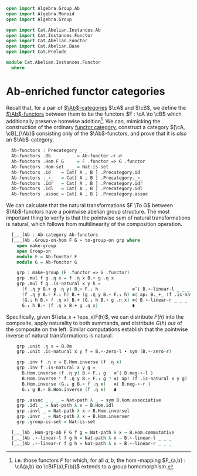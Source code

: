 ```agda
open import Algebra.Group.Ab
open import Algebra.Monoid
open import Algebra.Group

open import Cat.Abelian.Instances.Ab
open import Cat.Instances.Functor
open import Cat.Abelian.Functor
open import Cat.Abelian.Base
open import Cat.Prelude

module Cat.Abelian.Instances.Functor
  where
```

<!--
```agda
module _
  {o o′ ℓ ℓ′} {A : Precategory o ℓ}   (𝒜 : Ab-category A)
              {B : Precategory o′ ℓ′} (ℬ : Ab-category B)
  where
  private
    module A = Ab-category 𝒜
    module B = Ab-category ℬ
  open Precategory
  open Ab-category
  open Ab-functor
  open _=>_
```
-->

# Ab-enriched functor categories

Recall that, for a pair of [$\Ab$-categories] $\cA$ and $\cB$, we
define the [$\Ab$-functors] between them to be the functors $F : \cA
\to \cB$ which additionally preserve homwise addition[^pres-add].
We can, mimicking the construction of the ordinary [functor category],
construct a category $[\cA, \cB]_{\Ab}$ consisting only of the
$\Ab$-functors, and prove that it is _also_ an $\Ab$-category.

[^pres-add]: i.e. those functors $F$ for which, for all $a, b$, the
$\hom$-mapping $F_{a,b} : \cA(a,b) \to \cB(F(a),F(b))$ extends to
a group homomorphism.

[$\Ab$-categories]: Cat.Abelian.Base.html#ab-enriched-categories
[$\Ab$-functors]: Cat.Abelian.Functor.html#ab-enriched-functors
[functor category]: Cat.Instances.Functor.html

```agda
  Ab-functors : Precategory _ _
  Ab-functors .Ob          = Ab-functor 𝒜 ℬ
  Ab-functors .Hom F G     = F .functor => G .functor
  Ab-functors .Hom-set _ _ = Nat-is-set
  Ab-functors .id    = Cat[ A , B ] .Precategory.id
  Ab-functors ._∘_   = Cat[ A , B ] .Precategory._∘_
  Ab-functors .idr   = Cat[ A , B ] .Precategory.idr
  Ab-functors .idl   = Cat[ A , B ] .Precategory.idl
  Ab-functors .assoc = Cat[ A , B ] .Precategory.assoc
```

We can calculate that the natural transformations $F \To G$ between
$\Ab$-functors have a pointwise abelian group structure. The most
important thing to verify is that the pointwise sum of natural
transformations is natural, which follows from multilinearity of the
composition operation.

```agda
  [_,_]Ab : Ab-category Ab-functors
  [_,_]Ab .Group-on-hom F G = to-group-on grp where
    open make-group
    open Group-on
    module F = Ab-functor F
    module G = Ab-functor G

    grp : make-group (F .functor => G .functor)
    grp .mul f g .η x = f .η x B.+ g .η x
    grp .mul f g .is-natural x y h =
      (f .η y B.+ g .η y) B.∘ F.₁ h             ≡˘⟨ B.∘-linear-l _ _ _ ⟩
      (f .η y B.∘ F.₁ h) B.+ (g .η y B.∘ F.₁ h) ≡⟨ ap₂ B._+_ (f .is-natural x y h) (g .is-natural x y h) ⟩
      (G.₁ h B.∘ f .η x) B.+ (G.₁ h B.∘ g .η x) ≡⟨ B.∘-linear-r _ _ _ ⟩
      G.₁ h B.∘ (f .η x B.+ g .η x)             ∎
```

Specifically, given $(\eta_x + \eps_x)F(h)$, we can distribute $F(h)$
into the composite, apply naturality to both summands, and distribute
$G(h)$ _out_ of the composite on the left. Similar computations
establish that the pointwise inverse of natural transformations is
natural.

```agda
    grp .unit .η x = B.0m
    grp .unit .is-natural x y f = B.∘-zero-l ∙ sym (B.∘-zero-r)

    grp .inv f .η x = B.Hom.inverse (f .η x)
    grp .inv f .is-natural x y g =
      B.Hom.inverse (f .η y) B.∘ F.₁ g   ≡˘⟨ B.neg-∘-l ⟩
      B.Hom.inverse ⌜ f .η y B.∘ F.₁ g ⌝ ≡⟨ ap! (f .is-natural x y g) ⟩
      B.Hom.inverse (G.₁ g B.∘ f .η x)   ≡⟨ B.neg-∘-r ⟩
      G.₁ g B.∘ B.Hom.inverse (f .η x)   ∎

    grp .assoc _ _ _ = Nat-path λ _ → sym B.Hom.associative
    grp .idl _ = Nat-path λ x → B.Hom.idl
    grp .invl _ = Nat-path λ x → B.Hom.inversel
    grp .invr _ = Nat-path λ x → B.Hom.inverser
    grp .group-is-set = Nat-is-set

  [_,_]Ab .Hom-grp-ab F G f g = Nat-path λ x → B.Hom.commutative
  [_,_]Ab .∘-linear-l f g h = Nat-path λ x → B.∘-linear-l _ _ _
  [_,_]Ab .∘-linear-r f g h = Nat-path λ x → B.∘-linear-r _ _ _
```
